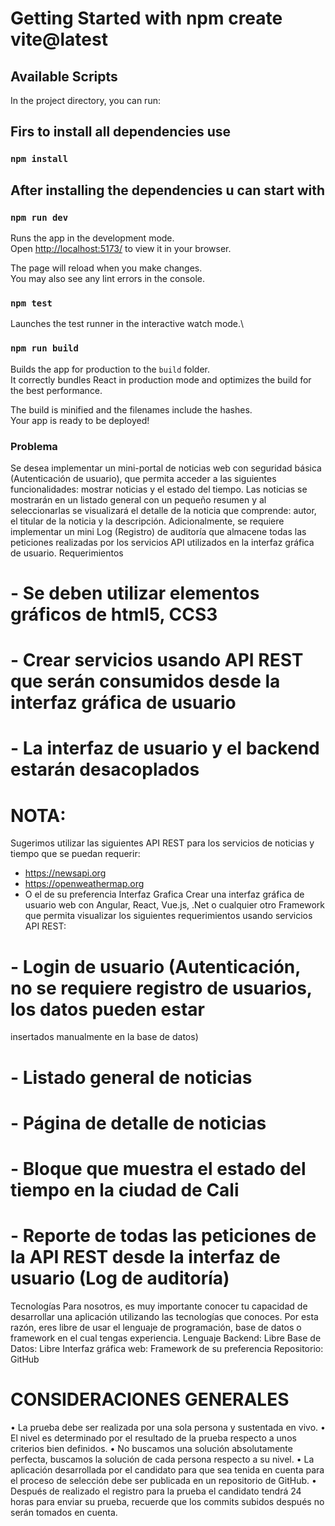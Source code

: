 # Getting Started with npm create vite@latest



## Available Scripts

In the project directory, you can run:


## Firs to install all dependencies use

### `npm install`

## After installing the dependencies u can start with
### `npm run dev`

Runs the app in the development mode.\
Open [http://localhost:5173/](http://localhost:5173/) to view it in your browser.

The page will reload when you make changes.\
You may also see any lint errors in the console.

### `npm test`

Launches the test runner in the interactive watch mode.\


### `npm run build`

Builds the app for production to the `build` folder.\
It correctly bundles React in production mode and optimizes the build for the best performance.

The build is minified and the filenames include the hashes.\
Your app is ready to be deployed!






### Problema
Se desea implementar un mini-portal de noticias web con seguridad básica (Autenticación de
usuario), que permita acceder a las siguientes funcionalidades: mostrar noticias y el estado del
tiempo.
Las noticias se mostrarán en un listado general con un pequeño resumen y al seleccionarlas se
visualizará el detalle de la noticia que comprende: autor, el titular de la noticia y la descripción.
Adicionalmente, se requiere implementar un mini Log (Registro) de auditoría que almacene todas las
peticiones realizadas por los servicios API utilizados en la interfaz gráfica de usuario.
Requerimientos


# - Se deben utilizar elementos gráficos de html5, CCS3
# - Crear servicios usando API REST que serán consumidos desde la interfaz gráfica de usuario
# - La interfaz de usuario y el backend estarán desacoplados

# NOTA:
Sugerimos utilizar las siguientes API REST para los servicios de noticias y tiempo que se puedan
requerir:
- https://newsapi.org
- https://openweathermap.org
- O el de su preferencia
Interfaz Grafica
Crear una interfaz gráfica de usuario web con Angular, React, Vue.js, .Net o cualquier otro
Framework que permita visualizar los siguientes requerimientos usando servicios API REST:
# - Login de usuario (Autenticación, no se requiere registro de usuarios, los datos pueden estar
insertados manualmente en la base de datos)
# - Listado general de noticias
# - Página de detalle de noticias
# - Bloque que muestra el estado del tiempo en la ciudad de Cali
# - Reporte de todas las peticiones de la API REST desde la interfaz de usuario (Log de auditoría)
Tecnologías
Para nosotros, es muy importante conocer tu capacidad de desarrollar una aplicación utilizando las
tecnologías que conoces. Por esta razón, eres libre de usar el lenguaje de programación, base de
datos o framework en el cual tengas experiencia.
Lenguaje Backend: Libre
Base de Datos: Libre
Interfaz gráfica web: Framework de su preferencia
Repositorio: GitHub
# CONSIDERACIONES GENERALES
• La prueba debe ser realizada por una sola persona y sustentada en vivo.
• El nivel es determinado por el resultado de la prueba respecto a unos criterios bien definidos.
• No buscamos una solución absolutamente perfecta, buscamos la solución de cada
persona respecto a su nivel.
• La aplicación desarrollada por el candidato para que sea tenida en cuenta para el
proceso de selección debe ser publicada en un repositorio de GitHub.
• Después de realizado el registro para la prueba el candidato tendrá 24 horas para
enviar su prueba, recuerde que los commits subidos después no serán tomados en
cuenta.